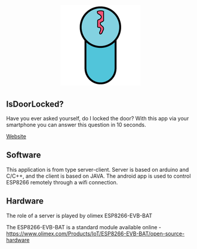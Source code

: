 <h1 align="center">
  <a href="http://door.asm32.info">
    <img src="https://github.com/malkyatmuk1/IsDoorLocked/blob/master/website/images/logo.png?raw=true">
  </a>
</h1>


## IsDoorLocked?

Have you ever asked yourself, do I locked the door? With this app via your smartphone you can answer this question in 10 seconds. 

[Website](https://door.asm32.info)

## Software 

This application is from type server-client. Server is based on arduino and C/C++, and the client is based on JAVA.
The android app is used to control ESP8266 remotely through a wifi connection.

## Hardware

The role of a server is played by olimex ESP8266-EVB-BAT

The ESP8266-EVB-BAT is a standard module available online - https://www.olimex.com/Products/IoT/ESP8266-EVB-BAT/open-source-hardware
